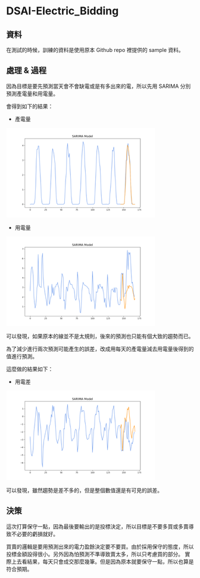 # DSAI-Electric_Bidding

## 資料
在測試的時候，訓練的資料是使用原本 Github repo 裡提供的 sample 資料。

## 處理 & 過程
因為目標是要先預測當天會不會缺電或是有多出來的電，所以先用 SARIMA 分別預測產電量和用電量。

會得到如下的結果：

- 產電量
<img src="generation.png" alt="(圖)產電量" width="400">

- 用電量
<img src="consumption.png" alt="(圖)用電量" width="400">

可以發現，如果原本的線並不是太規則，後來的預測也只能有個大致的趨勢而已。

為了減少進行兩次預測可能產生的誤差，改成用每天的產電量減去用電量後得到的值進行預測。

這麼做的結果如下：

- 用電差
<img src="diff.png" alt="(圖)用電差" width="400">

可以發現，雖然趨勢是差不多的，但是整個數值還是有可見的誤差。

## 決策

這次打算保守一點，因為最後要輸出的是投標決定，所以目標是不要多買或多賣導致不必要的虧損就好。

買賣的邏輯是要用預測出來的電力盈餘決定要不要買。由於採用保守的態度，所以投標金額設得很小。另外因為怕預測不準導致賣太多，所以只考慮買的部分。
實際上去看結果，每天只會成交那麼幾筆。但是因為原本就要保守一點，所以也算是符合預期。